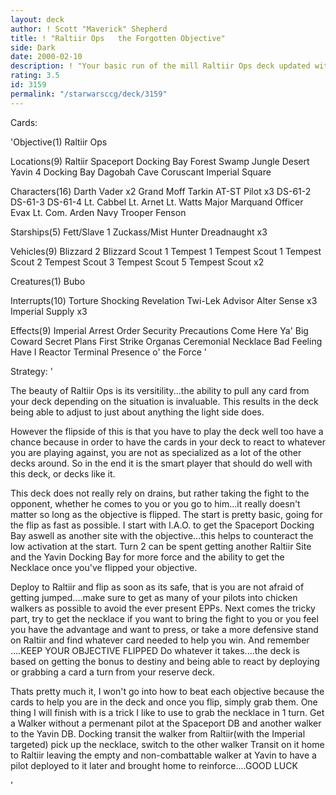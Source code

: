 ```yaml
---
layout: deck
author: ! Scott "Maverick" Shepherd
title: ! "Raltiir Ops   the Forgotten Objective"
side: Dark
date: 2000-02-10
description: ! "Your basic run of the mill Raltiir Ops deck updated with some of the newer combat cards and cards to offset the inherent weakness of the objective.( i.e. low force generation)"
rating: 3.5
id: 3159
permalink: "/starwarsccg/deck/3159"
---
```

Cards: 

'Objective(1)
Raltiir Ops

Locations(9)
Raltiir
Spaceport Docking Bay
Forest
Swamp
Jungle
Desert
Yavin 4 Docking Bay
Dagobah Cave
Coruscant Imperial Square

Characters(16)
Darth Vader x2
Grand Moff Tarkin
AT-ST Pilot x3
DS-61-2
DS-61-3
DS-61-4
Lt. Cabbel
Lt. Arnet
Lt. Watts
Major Marquand
Officer Evax
Lt. Com. Arden
Navy Trooper Fenson

Starships(5)
Fett/Slave 1
Zuckass/Mist Hunter
Dreadnaught x3

Vehicles(9)
Blizzard 2
Blizzard Scout 1
Tempest 1
Tempest Scout 1
Tempest Scout 2
Tempest Scout 3
Tempest Scout 5
Tempest Scout x2

Creatures(1)
Bubo

Interrupts(10)
Torture
Shocking Revelation
Twi-Lek Advisor
Alter
Sense x3
Imperial Supply x3

Effects(9)
Imperial Arrest Order
Security Precautions
Come Here Ya' Big Coward
Secret Plans
First Strike
Organas Ceremonial Necklace
Bad Feeling Have I
Reactor Terminal
Presence o' the Force '

Strategy: '

The beauty of Raltiir Ops is its versitility...the ability to pull any card from your deck depending on the situation is invaluable.  This results in the deck being able to adjust to just about anything the light side does.

   However the flipside of this is that you have to play the deck well too have a chance because in order to have the cards in your deck to react to whatever you are playing against, you are not as specialized as a lot of the other decks around.  So in the end it is the smart player that should do well with this deck, or decks like it.

   This deck does not really rely on drains, but rather taking the fight to the opponent, whether he comes to you or you go to him...it really doesn't matter so long as the objective is flipped.  The start is pretty basic, going for the flip as fast as possible.   I start with I.A.O. to get the Spaceport Docking Bay aswell as another site with the objective...this helps to counteract the low activation at the start.  Turn 2 can be spent getting another Raltiir Site and the Yavin Docking Bay for more force and the ability to get the Necklace once you've flipped your objective.

   Deploy to Raltiir and flip as soon as its safe, that is you are not afraid of getting jumped....make sure to get as many of your pilots into chicken walkers as possible to avoid the ever present EPPs.  Next comes the tricky part, try to get the necklace if you want to bring the fight to you or you feel you have the advantage and want to press, or take a more defensive stand on Raltiir and find whatever card needed to help you win.	And remember ....KEEP YOUR OBJECTIVE FLIPPED  Do whatever it takes....the deck is based on getting the bonus to destiny and being able to react by deploying or grabbing a card a turn from your reserve deck.

   Thats pretty much it, I won't go into how to beat each objective because the cards to help you are in the deck and once you flip, simply grab them.  One thing I will finish with is a trick I like to use to grab the necklace in 1 turn.	Get a Walker without a permenant pilot at the Spaceport DB and another walker to the Yavin DB.	Docking transit the walker from Raltiir(with the Imperial targeted) pick up the necklace, switch to the other walker Transit on it home to Raltiir leaving the empty and non-combattable walker at Yavin to have a pilot deployed to it later and brought home to reinforce....GOOD LUCK



'
